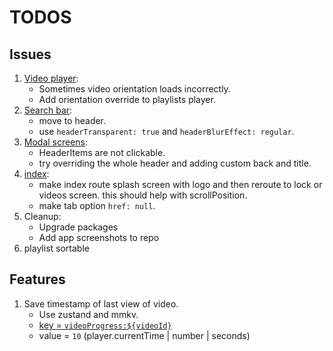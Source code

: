 # TODOS

## Issues

1. [Video player](components/video-player.tsx):
   - Sometimes video orientation loads incorrectly.
   - Add orientation override to playlists player.
2. [Search bar](components/search-bar.tsx):
   - move to header.
   - use `headerTransparent: true` and `headerBlurEffect: regular`.
3. [Modal screens](<app/(modals)/_layout.tsx>):
   - HeaderItems are not clickable.
   - try overriding the whole header and adding custom back and title.
4. [index](<app/(tabs)/index.tsx>):
   - make index route splash screen with logo and then reroute to lock or videos screen. this should help with scrollPosition.
   - make tab option `href: null`.
5. Cleanup:
   - Upgrade packages
   - Add app screenshots to repo
6. playlist sortable
   <!-- - remove scrollbar visible add some padding top of list remove some at bottom.
   - favorites and index hide scrollbar -->
   <!-- - combobox select all deselect all, remove scrollbar -->
   <!-- - search remove focus -->

## Features

1. Save timestamp of last view of video.
   - Use zustand and mmkv.
   - [key = `videoProgress:${videoId}`](lib/store.ts#L449)
   - value = `10` (player.currentTime | number | seconds)
